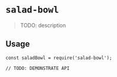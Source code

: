 # `salad-bowl`

> TODO: description

## Usage

```
const saladBowl = require('salad-bowl');

// TODO: DEMONSTRATE API
```

